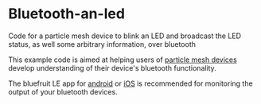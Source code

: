 # Bluetooth-an-led
Code for a particle mesh device to blink an LED and broadcast the LED status, as well some arbitrary information, over bluetooth


This example code is aimed at helping users of [particle mesh devices](https://www.particle.io/mesh)  develop understanding of their device's bluetooth functionality.

The bluefruit LE app for [android](https://play.google.com/store/apps/details?id=com.adafruit.bluefruit.le.connect&hl=en) or [iOS](https://apps.apple.com/us/app/adafruit-bluefruit-le-connect/id830125974) is recommended for monitoring the output of your bluetooth devices.
